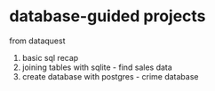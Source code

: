 # database-guided projects
 from dataquest
 1. basic sql recap
 2. joining tables with sqlite - find sales data
 3. create database with postgres - crime database
